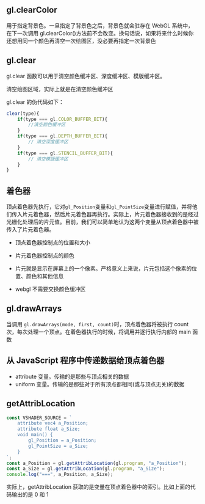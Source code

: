 ## gl.clearColor

用于指定背景色。一旦指定了背景色之后，背景色就会驻存在 WebGL 系统中，在下一次调用 gl.clearColor()方法前不会改变。换句话说，如果将来什么时候你还想用同一个颜色再清空一次绘图区，没必要再指定一次背景色

## gl.clear

gl.clear 函数可以用于清空颜色缓冲区、深度缓冲区、模版缓冲区。

清空绘图区域，实际上就是在清空颜色缓冲区

gl.clear 的伪代码如下：

```js
clear(type){
    if(type === gl.COLOR_BUFFER_BIT){
        //清空颜色缓冲区
    }
    if(type === gl.DEPTH_BUFFER_BIT){
        // 清空深度缓冲区
    }
    if(type === gl.STENCIL_BUFFER_BIT){
        // 清空模版缓冲区
    }
}
```

## 着色器

顶点着色器先执行，它对`gl_Position`变量和`gl_PointSize`变量进行赋值，并将他们传入片元着色器，然后片元着色器再执行。实际上，片元着色器接收到的是经过光栅化处理后的片元值。目前，我们可以简单地认为这两个变量从顶点着色器中被传入了片元着色器。

- 顶点着色器控制点的位置和大小
- 片元着色器控制点的颜色
- 片元就是显示在屏幕上的一个像素。严格意义上来说，片元包括这个像素的位置、颜色和其他信息

- webgl 不需要交换颜色缓冲区

## gl.drawArrays

当调用 `gl.drawArrays(mode, first, count)`时，顶点着色器将被执行 count 次，每次处理一个顶点。在着色器执行的时候，将调用并逐行执行内部的 main 函数

## 从 JavaScript 程序中传递数据给顶点着色器

- attribute 变量。传输的是那些与顶点相关的数据
- uniform 变量。传输的是那些对于所有顶点都相同(或与顶点无关)的数据

## getAttribLocation

```js
const VSHADER_SOURCE = `
    attribute vec4 a_Position;
    attribute float a_Size;
    void main() {
        gl_Position = a_Position;
        gl_PointSize = a_Size;
    }
`;
const a_Position = gl.getAttribLocation(gl.program, "a_Position");
const a_Size = gl.getAttribLocation(gl.program, "a_Size");
console.log("===", a_Position, a_Size);
```

实际上，getAttribLocation 获取的是变量在顶点着色器中的索引。比如上面的代码输出的是 0 和 1
